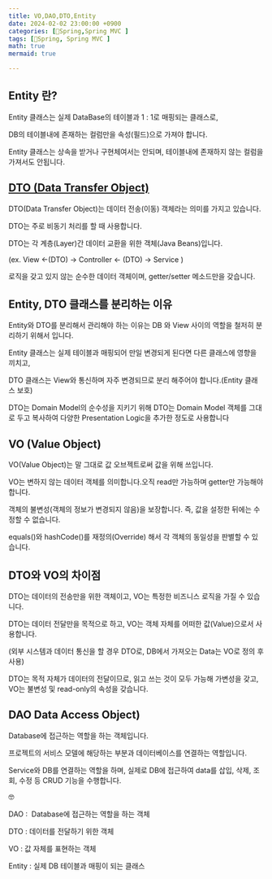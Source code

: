 ```yaml
---
title: VO,DAO,DTO,Entity
date: 2024-02-02 23:00:00 +0900
categories: [🌼Spring,Spring MVC ]
tags: [🌼Spring, Spring MVC ]
math: true
mermaid: true

---
```


## **Entity 란?**

Entity 클래스는 실제 DataBase의 테이블과 1 : 1로 매핑되는 클래스로, 

DB의 테이블내에 존재하는 컬럼만을 속성(필드)으로 가져야 합니다.

Entity 클래스는 상속을 받거나 구현체여서는 안되며, 테이블내에 존재하지 않는 컬럼을 가져서도 안됩니다. 





## **[DTO (Data Transfer Object)](https://ararp1006.github.io/posts/DTO/)**

DTO(Data Transfer Object)는 데이터 전송(이동) 객체라는 의미를 가지고 있습니다.

DTO는 주로 비동기 처리를 할 때 사용합니다.
  
DTO는 각 계층(Layer)간 데이터 교환을 위한 객체(Java Beans)입니다.

(ex. View <-(DTO) -> Controller <- (DTO) -> Service )

로직을 갖고 있지 않는 순수한 데이터 객체이며, getter/setter 메소드만을 갖습니다.




## **Entity, DTO 클래스를 분리하는 이유**

Entity와 DTO를 분리해서 관리해야 하는 이유는 DB 와 View 사이의 역할을 철저히 분리하기 위해서 입니다.

Entity 클래스는 실제 테이블과 매핑되어 만일 변경되게 된다면 다른 클래스에 영향을 끼치고,
 
DTO 클래스는 View와 통신하며 자주 변경되므로 분리 해주어야 합니다.(Entity 클래스 보호)

DTO는 Domain Model의 순수성을 지키기 위해 DTO는 Domain Model 객체를 그대로 두고 복사하여 다양한 Presentation Logic을 추가한 정도로 사용합니다



## **VO (Value Object)**

VO(Value Object)는 말 그대로 값 오브젝트로써 값을 위해 쓰입니다.

VO는 변하지 않는 데이터 객체를 의미합니다.오직 read만 가능하며 getter만 가능해야 합니다.

객체의 불변성(객체의 정보가 변경되지 않음)을 보장합니다. 즉, 값을 설정한 뒤에는 수정할 수 없습니다.

equals()와 hashCode()를 재정의(Override) 해서 각 객체의 동일성을 판별할 수 있습니다.


## **DTO와 VO의 차이점**

DTO는 데이터의 전송만을 위한 객체이고, VO는 특정한 비즈니스 로직을 가질 수 있습니다.

DTO는 데이터 전달만을 목적으로 하고, VO는 객체 자체를 어떠한 값(Value)으로서 사용합니다.

(외부 시스템과 데이터 통신을 할 경우 DTO로, DB에서 가져오는 Data는 VO로 정의 후 사용) 

DTO는 목적 자체가 데이터의 전달이므로, 읽고 쓰는 것이 모두 가능해 가변성을 갖고, VO는 불변성 및 read-only의 속성을 갖습니다.


## **DAO Data Access Object)**

Database에 접근하는 역할을 하는 객체입니다.

프로젝트의 서비스 모델에 해당하는 부분과 데이터베이스를 연결하는 역할입니다.

Service와 DB를 연결하는 역할을 하며, 실제로 DB에 접근하여 data를 삽입, 삭제, 조회, 수정 등 CRUD 기능을 수행합니다.


🤓

DAO :  Database에 접근하는 역할을 하는 객체

DTO : 데이터를 전달하기 위한 객체

VO : 값 자체를 표현하는 객체

Entity : 실제 DB 테이블과 매핑이 되는 클래스
